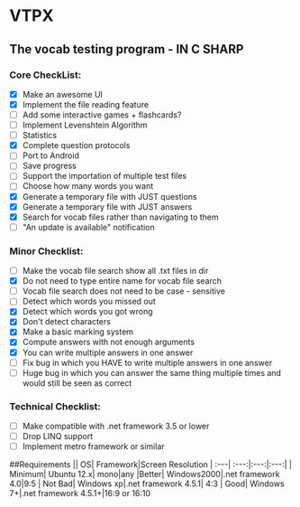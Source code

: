 # VTPX
## The vocab testing program - IN C SHARP

### Core CheckList:
- [x] Make an awesome UI
- [x] Implement the file reading feature
- [ ] Add some interactive games + flashcards?
- [ ] Implement Levenshtein Algorithm
- [ ] Statistics
- [x] Complete question protocols
- [ ] Port to Android
- [ ] Save progress
- [ ] Support the importation of multiple test files
- [ ] Choose how many words you want
- [x] Generate a temporary file with JUST questions
- [x] Generate a temporary file with JUST answers
- [x] Search for vocab files rather than navigating to them
- [ ] "An update is available" notification

### Minor Checklist:
- [ ] Make the vocab file search show all .txt files in dir
- [x] Do not need to type entire name for vocab file search
- [ ] Vocab file search does not need to be case - sensitive
- [ ] Detect which words you missed out
- [x] Detect which words you got wrong
- [x] Don't detect characters
- [x] Make a basic marking system
- [x] Compute answers with not enough arguments
- [x] You can write multiple answers in one answer
- [ ] Fix bug in which you HAVE to write multiple answers in one answer
- [ ] Huge bug in which you can answer the same thing multiple times and would still be seen as correct

### Technical Checklist:
- [ ] Make compatible with .net framework 3.5 or lower
- [ ] Drop LINQ support
- [ ] Implement metro framework or similar
 
##Requirements
|| OS|  Framework|Screen Resolution
| :---| :---:|:---:|:---:|
| Minimum| Ubuntu 12.x| mono|any
|Better| Windows2000|.net framework 4.0|9:5
| Not Bad| Windows xp|.net framework 4.5.1| 4:3
| Good| Windows 7+|.net framework 4.5.1+|16:9 or 16:10
